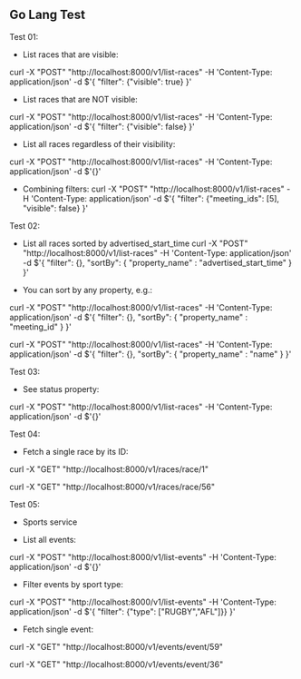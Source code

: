 ## Go Lang Test

Test 01:

- List races that are visible:

curl -X "POST" "http://localhost:8000/v1/list-races"      -H 'Content-Type: application/json'      -d $'{ "filter": {"visible": true} }'

- List races that are NOT visible:

curl -X "POST" "http://localhost:8000/v1/list-races"      -H 'Content-Type: application/json'      -d $'{ "filter": {"visible": false} }'

- List all races regardless of their visibility:

curl -X "POST" "http://localhost:8000/v1/list-races"      -H 'Content-Type: application/json'      -d $'{}'


- Combining filters:
curl -X "POST" "http://localhost:8000/v1/list-races"      -H 'Content-Type: application/json'      -d $'{ "filter": {"meeting_ids": [5], "visible": false} }'


Test 02:

- List all races sorted by advertised_start_time
curl -X "POST" "http://localhost:8000/v1/list-races"      -H 'Content-Type: application/json'      -d $'{ "filter": {}, "sortBy": { "property_name" : "advertised_start_time" } }'

- You can sort by any property, e.g.:

curl -X "POST" "http://localhost:8000/v1/list-races"      -H 'Content-Type: application/json'      -d $'{ "filter": {}, "sortBy": { "property_name" : "meeting_id" } }'

curl -X "POST" "http://localhost:8000/v1/list-races"      -H 'Content-Type: application/json'      -d $'{ "filter": {}, "sortBy": { "property_name" : "name" } }'

Test 03:

- See status property:

curl -X "POST" "http://localhost:8000/v1/list-races"      -H 'Content-Type: application/json'      -d $'{}'

Test 04:

- Fetch a single race by its ID:

curl -X "GET" "http://localhost:8000/v1/races/race/1"

curl -X "GET" "http://localhost:8000/v1/races/race/56"

Test 05:

- Sports service

- List all events:

curl -X "POST" "http://localhost:8000/v1/list-events"      -H 'Content-Type: application/json'      -d $'{}'

- Filter events by sport type:

curl -X "POST" "http://localhost:8000/v1/list-events"      -H 'Content-Type: application/json'      -d $'{ "filter": {"type": ["RUGBY","AFL"]}} }'

- Fetch single event:

curl -X "GET" "http://localhost:8000/v1/events/event/59"

curl -X "GET" "http://localhost:8000/v1/events/event/36"





